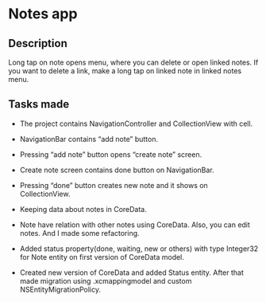 #  Notes app

## Description

 Long tap on note opens menu, where you can delete or open linked notes. If you want to delete a link, make a long tap on linked note in linked notes menu.
 
 ## Tasks made

- The project contains NavigationController and CollectionView with cell.

- NavigationBar contains “add note” button.

- Pressing “add note” button opens “create note” screen.

- Create note screen contains done button on NavigationBar.

- Pressing “done” button creates new note and it shows on CollectionView.

- Keeping data about notes in CoreData.

- Note have relation with other notes using CoreData. Also, you can edit notes. And I made some refactoring.

- Added status property(done, waiting, new or others) with type Integer32 for Note entity on first version of CoreData model.

- Created new version of CoreData and added Status entity. After that made migration using .xcmappingmodel and custom NSEntityMigrationPolicy.
